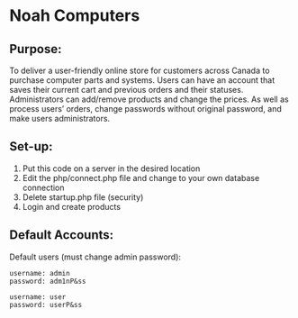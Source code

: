 # Noah Computers

## Purpose:
To deliver a user-friendly online store for customers across Canada to purchase computer parts and systems. Users can have an account that saves their current cart and previous orders and their statuses. Administrators can add/remove products and change the prices. As well as process users’ orders, change passwords without original password, and make users administrators.

## Set-up:
1. Put this code on a server in the desired location
2. Edit the php/connect.php file and change to your own database connection
3. Delete startup.php file (security)
4. Login and create products

## Default Accounts:

Default users (must change admin password):

    username: admin
    password: adm1nP&ss

    username: user
    password: userP&ss